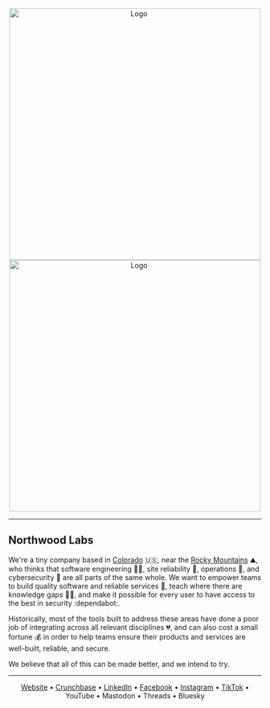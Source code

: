 <div align="center"><img src="https://github.com/northwood-labs/.github/raw/main/profile/logo-lightmode.png#gh-light-mode-only" alt="Logo" width="500"><img src="https://github.com/northwood-labs/.github/raw/main/profile/logo-darkmode.png#gh-dark-mode-only" alt="Logo" width="500"><br></div>

---

## Northwood Labs

We're a tiny company based in [Colorado] :us:, near the [Rocky Mountains] :mountain:, who thinks that software engineering :woman_technologist:, site reliability :mechanical_arm:, operations :whale:, and cybersecurity :ninja: are all parts of the same whole. We want to empower teams to build quality software and reliable services :1st_place_medal:, teach where there are knowledge gaps :man_teacher:, and make it possible for every user to have access to the best in security :dependabot:.

Historically, most of the tools built to address these areas have done a poor job of integrating across all relevant disciplines :broken_heart:, and can also cost a small fortune :moneybag: in order to help teams ensure their products and services are well-built, reliable, and secure.

We believe that all of this can be made better, and we intend to try.

[Colorado]: https://en.wikipedia.org/wiki/Colorado
[Rocky Mountains]: https://en.wikipedia.org/wiki/Rocky_Mountains

---

<div align="center">
  
[Website] • [Crunchbase] • [LinkedIn] • [Facebook] • [Instagram] • [TikTok] • YouTube • Mastodon • Threads • Bluesky

</div>

[Crunchbase]: https://www.crunchbase.com/organization/northwood-labs
[Facebook]: https://www.facebook.com/profile.php?id=61558955227346
[Instagram]: https://www.instagram.com/northwood.labs/
[LinkedIn]: https://www.linkedin.com/company/northwood-labs/
[TikTok]: https://www.tiktok.com/@northwood.labs
[Website]: https://northwood-labs.com
